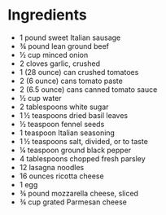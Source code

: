 # Ingredients

* 1 pound sweet Italian sausage
* ¾ pound lean ground beef
* ½ cup minced onion
* 2 cloves garlic, crushed
* 1 (28 ounce) can crushed tomatoes
* 2 (6 ounce) cans tomato paste
* 2 (6.5 ounce) cans canned tomato sauce 
* ½ cup water
* 2 tablespoons white sugar
* 1 ½ teaspoons dried basil leaves
* ½ teaspoon fennel seeds
* 1 teaspoon Italian seasoning
* 1 ½ teaspoons salt, divided, or to taste
* ¼ teaspoon ground black pepper
* 4 tablespoons chopped fresh parsley
* 12 lasagna noodles
* 16 ounces ricotta cheese
* 1 egg 
* ¾ pound mozzarella cheese, sliced
* ¾ cup grated Parmesan cheese
